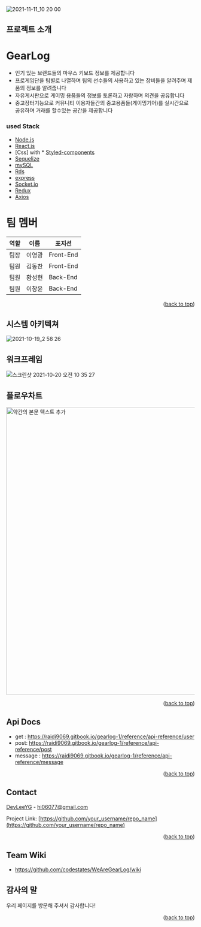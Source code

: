 
![2021-11-11_10 20 00](https://user-images.githubusercontent.com/81807542/141793493-b1e10d8b-6e4b-4cd5-810b-34208ba7954c.png)




## 프로젝트 소개
<!-- 
[![Product Name Screen Shot][product-screenshot]](https://example.com) -->
# GearLog

  * 인기 있는 브랜드들의 마우스 키보드 정보를 제공합니다
  * 프로게임단을 팀별로 나열하며 팀의 선수들의 사용하고 있는 장비들을 알려주며 제품의 정보를 알려줍니다
  * 자유게시판으로 게이밍 용품들의 정보를 토론하고 자랑하며 의견을 공유합니다
  * 중고장터기능으로 커뮤니티 이용자들간의 중고용품들(게이밍기어)를 실시간으로 공유하며 거래를 할수있는 공간을 제공합니다



### used Stack
* [Node.js](https://nodejs.org/) 
* [React.js](https://reactjs.org/)
* [Css] with * [Styled-components](https://styled-components.com/)
* [Sequelize](https://sequelize.org/)
* [mySQL](https://www.mysql.com/)
* [Rds](https://aws.amazon.com/)
* [express](https://expressjs.com/ko/)
* [Socket.io](https://socket.io/)
* [Redux](https://ko.redux.js.org/)
* [Axios](https://www.axios.com/)

# 팀 멤버

|역할|이름|포지션|
|------|---|---|
|팀장|이영광|Front-End|
|팀원|김동찬|Front-End| 
|팀원|황성현|Back-End|
|팀원|이창윤|Back-End|







<p align="right">(<a href="#top">back to top</a>)</p>


## 시스템 아키텍쳐

![2021-10-19_2 58 26](https://user-images.githubusercontent.com/81807542/138013131-ee6160d7-a16a-4472-b017-f5b38866f08b.png)


## 워크프레임
 ![스크린샷 2021-10-20 오전 10 35 27](https://user-images.githubusercontent.com/81807542/138013368-0520540c-9932-48b1-9e46-d2a7c2265247.png)

## 플로우차트
<img width="768" alt="약간의 본문 텍스트 추가" src="https://user-images.githubusercontent.com/81807542/138022705-37dd4b15-79f2-4c34-b713-442da6fdbcbb.png">


<p align="right">(<a href="#top">back to top</a>)</p>



<!-- LICENSE -->
## Api Docs

* get : https://raidi9069.gitbook.io/gearlog-1/reference/api-reference/user
* post: https://raidi9069.gitbook.io/gearlog-1/reference/api-reference/post
* message : https://raidi9069.gitbook.io/gearlog-1/reference/api-reference/message

<p align="right">(<a href="#top">back to top</a>)</p>



<!-- CONTACT -->
## Contact

[DevLeeYG](https://github.com/DevLeeYG) - hi06077@gmail.com

Project Link: [https://github.com/your_username/repo_name](https://github.com/your_username/repo_name)

<p align="right">(<a href="#top">back to top</a>)</p>

## Team Wiki

* https://github.com/codestates/WeAreGearLog/wiki



## 감사의 말

우리 페이지를 방문해 주셔서 감사합니다! 


<p align="right">(<a href="#top">back to top</a>)</p>



